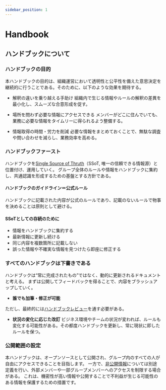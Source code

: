 ```yaml
---
sidebar_position: 1
---
```


# Handbook

## ハンドブックについて

### ハンドブックの目的

本ハンドブックの目的は、組織運営において透明性と公平性を備えた意思決定を継続的に行うことである。そのために、以下のような効果を期待する。

* 解釈の違いを乗り越える手助け
組織内で生じる情報やルールの解釈の差異を最小化し、スムーズな合意形成を促す。

* 場所を問わず必要な情報にアクセスできる
メンバーがどこに住んでいても、業務に必要な情報をタイムリーに得られるよう整備する。

* 情報取得の時間・労力を削減
必要な情報をまとめておくことで、無駄な調査や問い合わせを減らし、業務効率を高める。

### ハンドブックファースト

ハンドブックを[Single Source of Thruth](./what-is-ssot)（SSoT, 唯一の信頼できる情報源）と位置付け、運用していく。
グループ全体のルールや情報をハンドブックに集約し、共通認識を形成するための基盤とする方針である。

#### ハンドブックのガイドライン＝公式ルール
ハンドブックに記載された内容が公式のルールであり、記載のないルールで物事を決めることは原則として避ける。

#### SSoTとしての存続のために

* 情報をハンドブックに集約する
* 最新情報に更新し続ける
* 同じ内容を複数箇所に記載しない
* 誤った情報や不確実な情報を見つけたら即座に修正する

### すべてのハンドブックは下書きである

ハンドブックは“常に完成されたもの”ではなく、動的に更新されるドキュメントと考える。
まずは公開してフィードバックを得ることで、内容をブラッシュアップしていく。

* **誰でも加筆・修正が可能**

ただし、最終的には[ハンドブックレビュー](./review)を通す必要がある。

* **状況の変化に応じた改訂**
ビジネス環境やチームの状況が変われば、ルールも変化する可能性がある。その都度ハンドブックを更新し、常に現状に即したルールを保つ。

### 公開範囲の設定

本ハンドブックは、オープンソースとして公開され、グループ内のすべての人が自由にアクセスできることを目指します。
一方で、[非公開情報](./confidential-information)については別途定義を行い、外部メンバーや一部グループメンバーへのアクセスを制限する場合がある。
これは、機密性が高い情報や公開することで不利益が生じる可能性のある情報を保護するための措置です。
